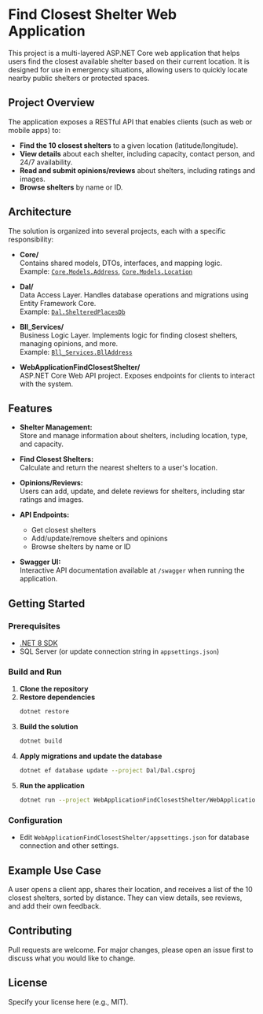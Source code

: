 # Find Closest Shelter Web Application

This project is a multi-layered ASP.NET Core web application that helps users find the closest available shelter based on their current location. It is designed for use in emergency situations, allowing users to quickly locate nearby public shelters or protected spaces.

## Project Overview

The application exposes a RESTful API that enables clients (such as web or mobile apps) to:
- **Find the 10 closest shelters** to a given location (latitude/longitude).
- **View details** about each shelter, including capacity, contact person, and 24/7 availability.
- **Read and submit opinions/reviews** about shelters, including ratings and images.
- **Browse shelters** by name or ID.

## Architecture

The solution is organized into several projects, each with a specific responsibility:

- **Core/**  
  Contains shared models, DTOs, interfaces, and mapping logic.  
  Example: [`Core.Models.Address`](Core/Models/Address.cs), [`Core.Models.Location`](Core/Models/Location.cs)

- **Dal/**  
  Data Access Layer. Handles database operations and migrations using Entity Framework Core.  
  Example: [`Dal.ShelteredPlacesDb`](Dal/ShelteredPlacesDb.cs)

- **Bll_Services/**  
  Business Logic Layer. Implements logic for finding closest shelters, managing opinions, and more.  
  Example: [`Bll_Services.BllAddress`](Bll_Services/BllAddress.cs)

- **WebApplicationFindClosestShelter/**  
  ASP.NET Core Web API project. Exposes endpoints for clients to interact with the system.

## Features

- **Shelter Management:**  
  Store and manage information about shelters, including location, type, and capacity.

- **Find Closest Shelters:**  
  Calculate and return the nearest shelters to a user's location.

- **Opinions/Reviews:**  
  Users can add, update, and delete reviews for shelters, including star ratings and images.

- **API Endpoints:**  
  - Get closest shelters
  - Add/update/remove shelters and opinions
  - Browse shelters by name or ID

- **Swagger UI:**  
  Interactive API documentation available at `/swagger` when running the application.

## Getting Started

### Prerequisites

- [.NET 8 SDK](https://dotnet.microsoft.com/download)
- SQL Server (or update connection string in `appsettings.json`)

### Build and Run

1. **Clone the repository**
2. **Restore dependencies**
   ```sh
   dotnet restore
   ```
3. **Build the solution**
   ```sh
   dotnet build
   ```
4. **Apply migrations and update the database**
   ```sh
   dotnet ef database update --project Dal/Dal.csproj
   ```
5. **Run the application**
   ```sh
   dotnet run --project WebApplicationFindClosestShelter/WebApplicationFindClosestShelter.csproj
   ```

### Configuration

- Edit `WebApplicationFindClosestShelter/appsettings.json` for database connection and other settings.

## Example Use Case

A user opens a client app, shares their location, and receives a list of the 10 closest shelters, sorted by distance. They can view details, see reviews, and add their own feedback.

## Contributing

Pull requests are welcome. For major changes, please open an issue first to discuss what you would like to change.

## License

Specify your license here (e.g., MIT).
